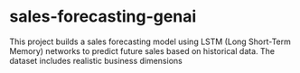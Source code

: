 # sales-forecasting-genai
This project builds a sales forecasting model using LSTM (Long Short-Term Memory) networks to predict future sales based on historical data. The dataset includes realistic business dimensions
